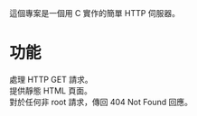 這個專案是一個用 C 實作的簡單 HTTP 伺服器。  
  
# 功能  
處理 HTTP GET 請求。  
提供靜態 HTML 頁面。  
對於任何非 root 請求，傳回 404 Not Found 回應。  
